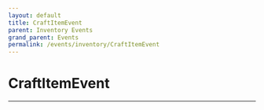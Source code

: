 ```yaml
---
layout: default
title: CraftItemEvent
parent: Inventory Events
grand_parent: Events
permalink: /events/inventory/CraftItemEvent
---
```


# CraftItemEvent

---
